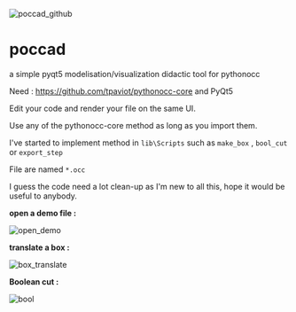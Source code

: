 ![poccad_github](https://user-images.githubusercontent.com/81742654/116221635-15cd5d00-a74e-11eb-86e8-b058216ed3c8.png)

# poccad
a simple pyqt5 modelisation/visualization didactic tool for pythonocc

Need : https://github.com/tpaviot/pythonocc-core and PyQt5

Edit your code and render your file on the same UI.

Use any of the pythonocc-core method as long as you import them.

I've started to implement method in `lib\Scripts` such as `make_box` , `bool_cut` or `export_step`

File are named `*.occ`

I guess the code need a lot clean-up as I'm new to all this, hope it would be useful to anybody.


**open a demo file :**

![open_demo](https://user-images.githubusercontent.com/81742654/116221204-afe0d580-a74d-11eb-9d8a-fcb54677230e.gif)

**translate a box :**

![box_translate](https://user-images.githubusercontent.com/81742654/116221251-ba9b6a80-a74d-11eb-9f03-617ff6b7eb32.gif)


**Boolean cut :**

![bool](https://user-images.githubusercontent.com/81742654/116221241-b707e380-a74d-11eb-99eb-52c486927c29.gif)

